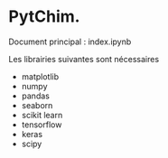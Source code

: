 # PytChim.

Document principal : index.ipynb

Les librairies suivantes sont nécessaires
- matplotlib
- numpy
- pandas
- seaborn
- scikit learn
- tensorflow
- keras
- scipy
